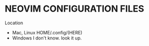# NEOVIM CONFIGURATION FILES

Location
 - Mac, Linux
  HOME/.config/(HERE)
 - Windows 
  I don't know. look it up.
